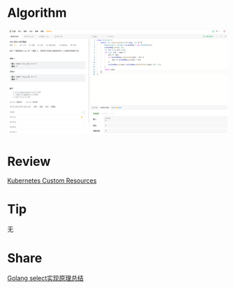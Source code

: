 # Algorithm

![560. 和为 K 的子数组](../../images/zhenran-2023-01-14-lc.png)

# Review

[Kubernetes Custom Resources](https://kubernetes.io/docs/concepts/extend-kubernetes/api-extension/custom-resources/)

# Tip

无

# Share

[Golang select实现原理总结](https://zhenran.notion.site/Golang-select-51effce3f4e54e54a0537eefb5c85f54)